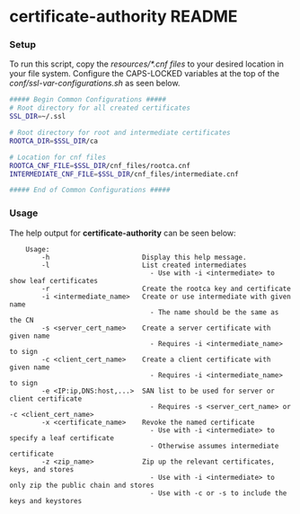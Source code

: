 # certificate-authority README

### Setup
To run this script, copy the _resources/*.cnf files_ to your desired location in your file system.
Configure the CAPS-LOCKED variables at the top of the _conf/ssl-var-configurations.sh_ as seen below.

```bash
##### Begin Common Configurations #####
# Root directory for all created certificates
SSL_DIR=~/.ssl

# Root directory for root and intermediate certificates
ROOTCA_DIR=$SSL_DIR/ca

# Location for cnf files
ROOTCA_CNF_FILE=$SSL_DIR/cnf_files/rootca.cnf
INTERMEDIATE_CNF_FILE=$SSL_DIR/cnf_files/intermediate.cnf

##### End of Common Configurations #####
```

### Usage
The help output for **certificate-authority** can be seen below:
```
    Usage:
        -h                       Display this help message.
        -l                       List created intermediates
                                   - Use with -i <intermediate> to show leaf certificates
        -r                       Create the rootca key and certificate
        -i <intermediate_name>   Create or use intermediate with given name
                                   - The name should be the same as the CN
        -s <server_cert_name>    Create a server certificate with given name
                                   - Requires -i <intermediate_name> to sign
        -c <client_cert_name>    Create a client certificate with given name
                                   - Requires -i <intermediate_name> to sign
        -e <IP:ip,DNS:host,...>  SAN list to be used for server or client certificate
                                   - Requires -s <server_cert_name> or -c <client_cert_name>
        -x <certificate_name>    Revoke the named certificate
                                   - Use with -i <intermediate> to specify a leaf certificate
                                   - Otherwise assumes intermediate certificate
        -z <zip_name>            Zip up the relevant certificates, keys, and stores
                                   - Use with -i <intermediate> to only zip the public chain and stores
                                   - Use with -c or -s to include the keys and keystores
```

